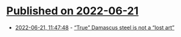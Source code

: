 # [Published on 2022-06-21](index.md)

* [2022-06-21, 11:47:48](https://news.ycombinator.com/item?id=31822800) - [“True” Damascus steel is not a “lost art”](https://www.reddit.com/r/history/comments/vdvtrh/a_widely_believed_history_myth_no_true_damascus/)
